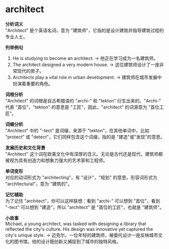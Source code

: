 # architect

**分析词义**  
"Architect" 是个英语名词，意为 "建筑师"，它指的是设计建筑并指导建筑过程的专业人士。

  

**列举例句**

  

1.  He is studying to become an architect. → 他正在学习成为一名建筑师。
2.  The architect designed a very modern house. → 这位建筑师设计了一座非常现代的房子。
3.  Architects play a vital role in urban development. → 建筑师在城市发展中扮演着重要的角色。

  

**词根分析**  
"Architect" 的词根是自古希腊语的 "archi-" 和 "tekton" 衍生出来的。"Archi-" 代表 "首位"，"tekton" 的意思是 "工匠"，因此，"architect" 的词源意为 "首位工匠"。

  

**词缀分析**  
"Architect" 中的 "-tect" 是词缀，来源于 "tekton"，在其他单词中，比如 "protect" 或 "detect"，它们同样包含这个词缀，指的是 "建造"或"发现"的意思。

  

**发展历史和文化背景**  
"Architect" 这个词在欧美文化中有深厚的含义。无论是古代还是现代，建筑师都被视为具有创造力和想象力强大的艺术家和工程师。

  

**单词变形**  
对应的动词形式为 "architecting"，有 "设计"，"规划" 的意思，形容词形式为 "architectural"，意为 "建筑的"。

  

**记忆辅助**  
为了记住 "architect"，你可以这样联想：看到 "archi-" 可以想到 "首位"，看到 "-tect" 可以想到 "建造"，所以 "architect" 是 "首位的工匠"，也就是 "建筑师"。

  

**小故事**  
Michael, a young architect, was tasked with designing a library that reflected the city's culture. His design was innovative yet captured the city's unique style. → 迈克尔，一位年轻的建筑师，被委托设计一座反映城市文化的图书馆。他的设计既创新又捕捉到了城市的独特风格。
